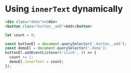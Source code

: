 # Using `innerText` dynamically

```html
<div class="demo"></div>
<button class="button__add">Add</button>
```

```js
let count = 0;

const buttonEl = document.querySelector('.button__add');
const demoEl = document.querySelector('.demo');
buttonEl.addEventListener('click', () => { 
  count += 1;
  demoEl.innerText = count;
});
```
